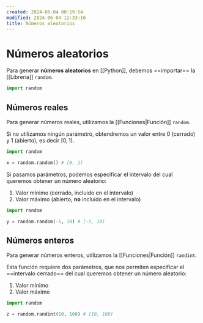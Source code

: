 ```yaml
---
created: 2024-06-04 00:19:54
modified: 2024-06-04 12:33:16
title: Números aleatorios
---
```


# Números aleatorios

Para generar **números aleatorios** en [[Python]], debemos ==importar== la [[Librería]] `random`.

```python
import random
```

## Números reales

Para generar números reales, utilizamos la [[Funciones|Función]] `random`.

Si no utilizamos ningún parámetro, obtendremos un valor entre $0$ (cerrado) y $1$ (abierto), es decir $[0, 1)$.

```python
import random

x = random.random() # [0, 1)
```

Si pasamos parámetros, podemos especificar el intervalo del cual queremos obtener un número aleatorio:

1. Valor mínimo (cerrado, incluido en el intervalo)
2. Valor máximo (abierto, **no** incluido en el intervalo)

```python
import random

y = random.random(-5, 10) # [-5, 10)
```

## Números enteros

Para generar números enteros, utilizamos la [[Funciones|Función]] `randint`.

Esta función requiere dos parámetros, que nos permiten especificar el ==intervalo cerrado== del cual queremos obtener un número aleatorio:

1. Valor mínimo
2. Valor máximo

```python
import random

z = random.randint(10, 100) # [10, 100]
```
